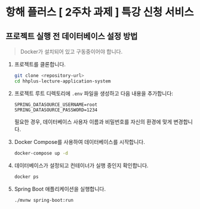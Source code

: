 # 항해 플러스 [ 2주차 과제 ] 특강 신청 서비스

## 프로젝트 실행 전 데이터베이스 설정 방법

> Docker가 설치되어 있고 구동중이어야 합니다.

1. 프로젝트를 클론합니다.
    ```sh
    git clone <repository-url>
    cd hhplus-lecture-application-system
    ```

2. 프로젝트 루트 디렉토리에 `.env` 파일을 생성하고 다음 내용을 추가합니다:
    ```env
    SPRING_DATASOURCE_USERNAME=root
    SPRING_DATASOURCE_PASSWORD=1234
    ```

   필요한 경우, 데이터베이스 사용자 이름과 비밀번호를 자신의 환경에 맞게 변경합니다.

3. Docker Compose를 사용하여 데이터베이스를 시작합니다.
    ```sh
    docker-compose up -d
    ```

4. 데이터베이스가 설정되고 컨테이너가 실행 중인지 확인합니다.
    ```sh
    docker ps
    ```

5. Spring Boot 애플리케이션을 실행합니다.
    ```sh
    ./mvnw spring-boot:run
    ```
